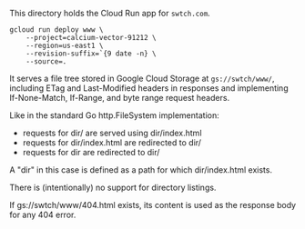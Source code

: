 This directory holds the Cloud Run app for `swtch.com`.

	gcloud run deploy www \
		--project=calcium-vector-91212 \
		--region=us-east1 \
		--revision-suffix=`{9 date -n} \
		--source=.

It serves a file tree stored in Google Cloud Storage at `gs://swtch/www/`,
including ETag and Last-Modified headers in responses and
implementing If-None-Match, If-Range, and byte range request headers.

Like in the standard Go http.FileSystem implementation:

 - requests for dir/ are served using dir/index.html
 - requests for dir/index.html are redirected to dir/
 - requests for dir are redirected to dir/

A "dir" in this case is defined as a path for which dir/index.html exists.

There is (intentionally) no support for directory listings.

If gs://swtch/www/404.html exists,
its content is used as the response body for any 404 error.
